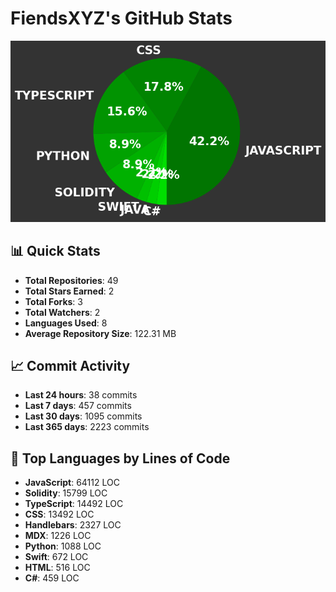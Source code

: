 # FiendsXYZ's GitHub Stats

![Language Distribution](chart.png)

## 📊 Quick Stats

- **Total Repositories**: 49
- **Total Stars Earned**: 2
- **Total Forks**: 3
- **Total Watchers**: 2
- **Languages Used**: 8
- **Average Repository Size**: 122.31 MB

## 📈 Commit Activity

- **Last 24 hours**: 38 commits
- **Last 7 days**: 457 commits
- **Last 30 days**: 1095 commits
- **Last 365 days**: 2223 commits

## 📝 Top Languages by Lines of Code

- **JavaScript**: 64112 LOC
- **Solidity**: 15799 LOC
- **TypeScript**: 14492 LOC
- **CSS**: 13492 LOC
- **Handlebars**: 2327 LOC
- **MDX**: 1226 LOC
- **Python**: 1088 LOC
- **Swift**: 672 LOC
- **HTML**: 516 LOC
- **C#**: 459 LOC
